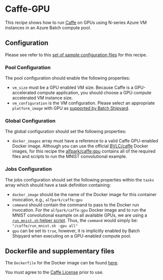 # Caffe-GPU
This recipe shows how to run [Caffe](http://caffe.berkeleyvision.org/) on
GPUs using N-series Azure VM instances in an Azure Batch compute pool.

## Configuration
Please see refer to this [set of sample configuration files](./config) for
this recipe.

### Pool Configuration
The pool configuration should enable the following properties:
* `vm_size` must be a GPU enabled VM size. Because Caffe is a GPU-accelerated
compute application, you should choose a GPU compute accelerated VM
instance size.
* `vm_configuration` is the VM configuration. Please select an appropriate
`platform_image` with GPU as
[supported by Batch Shipyard](../../docs/25-batch-shipyard-platform-image-support.md).

### Global Configuration
The global configuration should set the following properties:
* `docker_images` array must have a reference to a valid Caffe GPU-enabled
Docker image. Although you can use the official
[BVLC/caffe](https://hub.docker.com/r/bvlc/caffe/) Docker images, for this
recipe the [alfpark/caffe:gpu](https://hub.docker.com/r/alfpark/caffe/)
contains all of the required files and scripts to run the MNIST convolutional
example.

### Jobs Configuration
The jobs configuration should set the following properties within the `tasks`
array which should have a task definition containing:
* `docker_image` should be the name of the Docker image for this container invocation,
e.g., `alfpark/caffe:gpu`
* `command` should contain the command to pass to the Docker run invocation.
For the `alfpark/caffe:gpu` Docker image and to run the MNIST convolutional
example on all available GPUs, we are using a
[`run_mnist.sh` helper script](docker/run_mnist.sh). Thus, the `command` would
simply be: `"/caffe/run_mnist.sh -gpu all"`
* `gpu` can be set to `true`, however, it is implicitly enabled by Batch
Shipyard when executing on a GPU-enabled compute pool.

## Dockerfile and supplementary files
The `Dockerfile` for the Docker image can be found [here](./docker).

You must agree to the [Caffe License](https://github.com/BVLC/caffe/blob/master/LICENSE)
prior to use.
